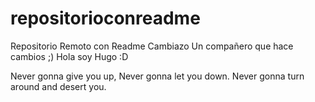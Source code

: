 # repositorioconreadme
Repositorio Remoto con Readme Cambiazo
Un compañero que hace cambios ;)
Hola soy Hugo :D

Never gonna give you up,
Never gonna let you down.
Never gonna turn around and desert you.